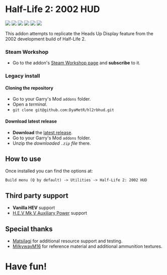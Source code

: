 # Half-Life 2: 2002 HUD


![](https://img.shields.io/github/v/release/DyaMetR/hl2rbhud)
![](https://img.shields.io/steam/views/1958535290)
![](https://img.shields.io/steam/downloads/1958535290)
![](https://img.shields.io/steam/favorites/1958535290)
![](https://img.shields.io/github/issues/DyaMetR/hl2rbhud)
![](https://img.shields.io/github/license/DyaMetR/hl2rbhud)

This addon attempts to replicate the Heads Up Display feature from the 2002 development build of Half-Life 2.

### Steam Workshop

+   Go to the addon's [Steam Workshop page](https://steamcommunity.com/sharedfiles/filedetails/?id=1958535290) and **subscribe** to it.

### Legacy install

#### Cloning the repository

+   Go to your Garry's Mod `addons` folder.
+   Open a _terminal_.
+   `git clone git@github.com:DyaMetR/hl2rbhud.git`

#### Download latest release

+   **Download** the [latest release](https://github.com/DyaMetR/hl2rbhud/releases).
+   Go to your Garry's Mod `addons` folder.
+   Unzip the _downloaded `.zip` file_ there.

## How to use

Once installed you can find the options at:

`Build menu (Q by default) -> Utilities -> Half-Life 2: 2002 HUD`

## Third party support
+   **Vanilla HEV** support
+   [H.E.V Mk V Auxiliary Power](https://steamcommunity.com/sharedfiles/filedetails/?id=1758584347) support

## Special thanks
+   [Matsilagi](https://steamcommunity.com/id/matsilagi2) for additional resource support and testing.
+   [MilkywayM16](https://github.com/MilkywayM16/hl2-old-hud) for reference material and additional ammunition textures.

# Have fun!

